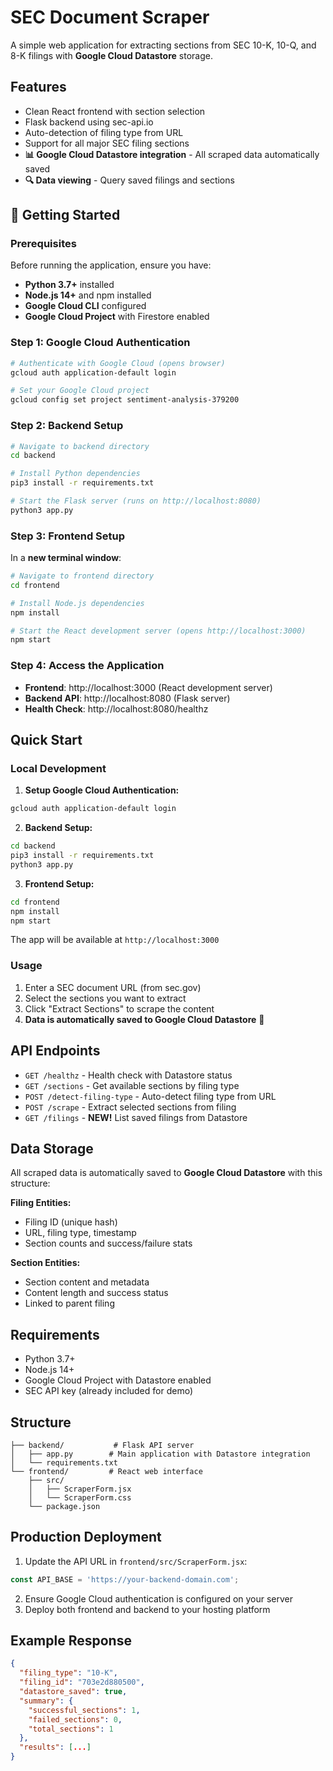 # SEC Document Scraper

A simple web application for extracting sections from SEC 10-K, 10-Q, and 8-K filings with **Google Cloud Datastore** storage.

## Features

- Clean React frontend with section selection
- Flask backend using sec-api.io
- Auto-detection of filing type from URL
- Support for all major SEC filing sections
- **📊 Google Cloud Datastore integration** - All scraped data automatically saved
- **🔍 Data viewing** - Query saved filings and sections

## 🚀 Getting Started

### **Prerequisites**
Before running the application, ensure you have:
- **Python 3.7+** installed
- **Node.js 14+** and npm installed
- **Google Cloud CLI** configured
- **Google Cloud Project** with Firestore enabled

### **Step 1: Google Cloud Authentication**
```bash
# Authenticate with Google Cloud (opens browser)
gcloud auth application-default login

# Set your Google Cloud project
gcloud config set project sentiment-analysis-379200
```

### **Step 2: Backend Setup**
```bash
# Navigate to backend directory
cd backend

# Install Python dependencies
pip3 install -r requirements.txt

# Start the Flask server (runs on http://localhost:8080)
python3 app.py
```

### **Step 3: Frontend Setup**
In a **new terminal window**:
```bash
# Navigate to frontend directory
cd frontend

# Install Node.js dependencies
npm install

# Start the React development server (opens http://localhost:3000)
npm start
```

### **Step 4: Access the Application**
- **Frontend**: http://localhost:3000 (React development server)
- **Backend API**: http://localhost:8080 (Flask server)
- **Health Check**: http://localhost:8080/healthz

## Quick Start

### Local Development

1. **Setup Google Cloud Authentication:**
```bash
gcloud auth application-default login
```

2. **Backend Setup:**
```bash
cd backend
pip3 install -r requirements.txt
python3 app.py
```

3. **Frontend Setup:**
```bash
cd frontend
npm install
npm start
```

The app will be available at `http://localhost:3000`

### Usage

1. Enter a SEC document URL (from sec.gov)
2. Select the sections you want to extract
3. Click "Extract Sections" to scrape the content
4. **Data is automatically saved to Google Cloud Datastore** 💾

## API Endpoints

- `GET /healthz` - Health check with Datastore status
- `GET /sections` - Get available sections by filing type
- `POST /detect-filing-type` - Auto-detect filing type from URL
- `POST /scrape` - Extract selected sections from filing
- `GET /filings` - **NEW!** List saved filings from Datastore

## Data Storage

All scraped data is automatically saved to **Google Cloud Datastore** with this structure:

**Filing Entities:**
- Filing ID (unique hash)
- URL, filing type, timestamp
- Section counts and success/failure stats

**Section Entities:**
- Section content and metadata
- Content length and success status
- Linked to parent filing

## Requirements

- Python 3.7+
- Node.js 14+
- Google Cloud Project with Datastore enabled
- SEC API key (already included for demo)

## Structure

```
├── backend/           # Flask API server
│   ├── app.py        # Main application with Datastore integration
│   └── requirements.txt
└── frontend/         # React web interface
    ├── src/
    │   ├── ScraperForm.jsx
    │   └── ScraperForm.css
    └── package.json
```

## Production Deployment

1. Update the API URL in `frontend/src/ScraperForm.jsx`:
```javascript
const API_BASE = 'https://your-backend-domain.com';
```

2. Ensure Google Cloud authentication is configured on your server
3. Deploy both frontend and backend to your hosting platform

## Example Response

```json
{
  "filing_type": "10-K",
  "filing_id": "703e2d880500",
  "datastore_saved": true,
  "summary": {
    "successful_sections": 1,
    "failed_sections": 0,
    "total_sections": 1
  },
  "results": [...]
}
```
